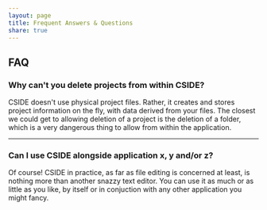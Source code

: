 ```yaml
---
layout: page
title: Frequent Answers & Questions
share: true
---
```


## FAQ

### Why can't you delete projects from within CSIDE?
CSIDE doesn't use physical project files. Rather, it creates and stores project information on the fly, with data derived from your files. The closest we could get to allowing deletion of a project is the deletion of a folder, which is a very dangerous thing to allow from within the application.

<hr>

### Can I use CSIDE alongside application x, y and/or z?
Of course! CSIDE in practice, as far as file editing is concerned at least, is nothing more than another snazzy text editor. You can use it as much or as little as you like, by itself or in conjuction with any other application you might fancy.
